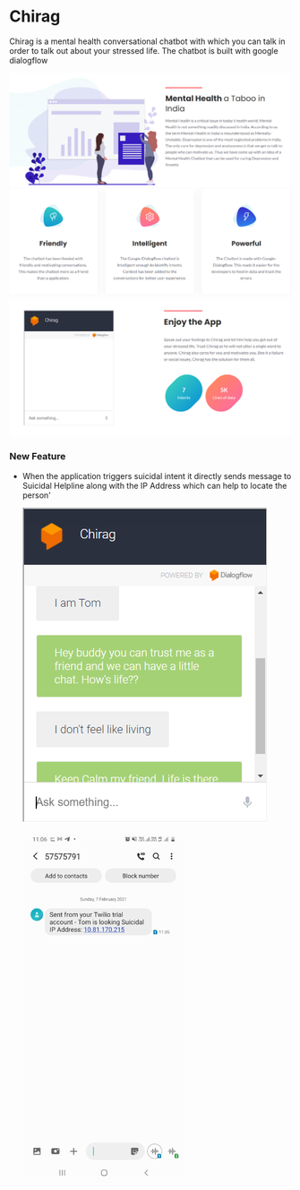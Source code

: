 # Chirag
Chirag is a mental health conversational chatbot with which you can talk in order to talk out about your stressed life. The chatbot is built with google dialogflow 

<img src="screenshots/ss4.PNG">

<img src="screenshots/ss2.PNG">

<img src="screenshots/ss3.PNG">

### New Feature
- When the application triggers suicidal intent it directly sends message to Suicidal Helpline along with the IP Address which can help to locate the person'

  <div>
    <img src="screenshots/feature1.PNG"><br><br><img src="screenshots/msg.jpg" width="60%">
  </div>
